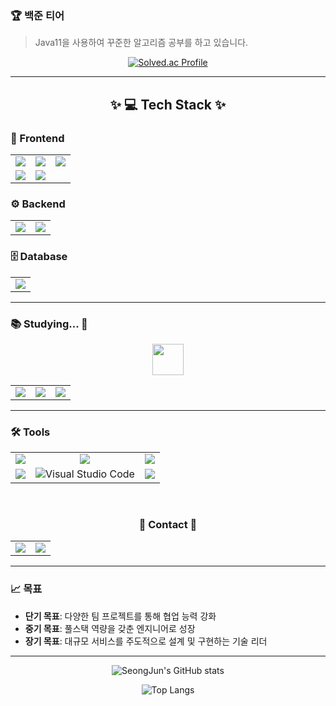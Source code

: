 <!--

# 👋 안녕하세요! 끊임없이 성장하는 개발자, 임성준입니다. 
저는 프론트엔드와 백엔드 기술을 활용하여 **창의적이고 실용적인 웹/앱 개발**을 목표로 하고 있으며,  
**3D 인터랙티브 웹 개발**, **대학 포털 웹 개발**, **QR 결제 앱 개발** 등 다양한 프로젝트 경험을 통해 역량을 쌓고 있습니다.

---

## 📂 프로젝트
### ⚛️ **리액트 프로젝트 모음**
#### 🏆 **유한대학교 인터랙티브 웹 개발** *(4인 팀 프로젝트)*  
> **캡스톤 디자인 경진대회 대상 수상 프로젝트**  
> 기존 대학 웹 사이트를 혁신적으로 재구축하여 **3D 캠퍼스 맵 기반 홍보 웹**으로 개발하였습니다.  
> 학생들이 캐릭터를 조작하여 학교를 탐방하며 정보를 얻고, 학과 체험 및 상담 신청 기능을 통해 **새로운 사용자 경험**을 제공합니다.  

**📌 주요 기능**  
- 캐릭터 조작, **미니맵**, **텔레포트 기능**  
- **학부 추천 기능**: 5가지 선호 지표를 통해 학부를 추천  
- **상담 신청 기능**: 학생과 교수가 상담을 신청, 승인, 거절할 수 있는 기능  
- **3D 캠퍼스 뷰**: 항공뷰, 정류장 안내뷰, 캠퍼스 안내 뷰 기능  
- **키오스크 이벤트 기능**: 건물 정보 및 학과 체험 이벤트  
- **학과 체험 기능**: 학과 실습 3D 체험 *(컴퓨터소프트웨어공학과 개발)*  
- **관리자 모드**: 회원 관리, 게시판 관리, 오늘의 메뉴 설정  

**📌 담당 업무**  
- **프로젝트 리더로서**  
  - 프로젝트 기획 및 총괄  
  - 문서 작성 및 **캡스톤 디자인 경진대회 발표**  
- **풀스택 개발자로서**  
  - 캐릭터 조작, 미니맵, 텔레포트 기능 개발  
  - 상담 신청 및 키오스크 이벤트 시스템 구현  
  - 주요 3D 모델링(평화관, 자유관 등 주요 건물) 제작 및 UI 설계  

**📌 사용 기술**: React, JavaScript, Three.js, Node.js, MySQL, Blender 등  
**GitHub**: [Interactive Web](https://github.com/yuhan19-plus/yuhan-interactive-web)  

---

#### **노트 애플리케이션** *(개인 프로젝트)*  
> 노트 관리 기능이 포함된 React 기반 웹 앱  
**사용 기술**: React, Redux, Firebase, TypeScript  
**GitHub**: [React Note App](https://github.com/Seong-Jun1525/react-note-app)  

#### **쇼핑몰 애플리케이션** *(개인 프로젝트)*  
> 상품 검색 및 장바구니 기능을 포함한 React 기반 쇼핑몰 웹 프로젝트  
**사용 기술**: React, Redux, SASS, SCSS, TypeScript  
**GitHub**: [React Shop App](https://github.com/Seong-Jun1525/react-shop-app)  

#### **포켓몬 도감 애플리케이션** *(개인 프로젝트)*  
> 포켓몬 검색 및 정보 조회가 가능한 React 웹 앱  
**사용 기술**: React, Axios, Redux  
**GitHub**: [React Pokemon App](https://github.com/Seong-Jun1525/react-pokemon)  

#### **날씨 웹 애플리케이션** *(개인 프로젝트)*  
> 날씨 API를 활용한 도시별 날씨 정보 조회 웹 앱  
**사용 기술**: React, JavaScript, R3F  
**GitHub**: [Weather Web](https://github.com/Seong-Jun1525/weather)  

---

## 📱 **안드로이드 앱 개발**
#### **QR 현장결제 애플리케이션** *(4인 팀 프로젝트)*  
> 매장에서 긴 줄을 기다리지 않고 **QR코드로 상품을 결제**할 수 있는 애플리케이션을 개발하였습니다.  
> **관리자 모드**를 통해 회원, 상품, 결제 내역을 관리할 수 있는 시스템 구현  

**📌 주요 기능**  
- **QR코드 결제**: QR코드를 스캔해 상품을 장바구니에 추가 및 결제  
- **포인트 기능**: 구매 시 포인트 적립 및 사용  
- **리뷰 및 평점 기능**: 리뷰 작성/삭제 및 평점 계산  
- **관리자 모드**: 회원, 상품, 결제 데이터 관리 및 관리자 전용 To-Do 관리  
- **다크 모드 지원**: 사용자 친화적인 UI 제공  

**📌 담당 업무**  
- **프로젝트 리더로서**  
  - 프로젝트 기획 및 총괄  
  - 문서 작업 및 **프로젝트 발표** 주도  
- **풀스택 개발자로서**  
  - 상품 리뷰 및 평점 계산 기능 개발  
  - **관리자 다크 모드 UI** 설계 및 구현  
  - 매장 위치 검색 및 개인 결제 내역 기능 개발  
  - 관리자 Todo: 데이터베이스 구축 및 기능(추가/삭제/조회) 구현  

**사용 기술**: Java, Android Studio, Firebase, JavaScript  
**GitHub**: [Android App Development](https://github.com/yuhan19plus/AndroidProjects)  

---

## 🌱 **스프링부트 프로젝트**
#### **대학포털 웹 사이트 (수강신청 배팅 시스템)**  
> Spring Boot로 구현한 **대학 포털 사이트**입니다.  
> 학생들이 배팅을 통해 수강신청을 할 수 있도록 설계되었습니다.  

**📌 주요 기능**  
- **회원 관리**: 학생/교수 회원가입, 로그인/로그아웃, 학번 생성  
- **강의 관리**: 강의 등록 및 개설 강의 목록 조회  
- **수강 신청**: 전공/교양/추가 수강 신청, 수강 신청 목록 조회/검색/취소/마감  
- **강의 평가**: 강의 평가 등록 및 조회, 평가 목록 검색  
- **성적 관리**: 성적 등록, 수정 및 조회  
- **게시판 관리**: 글 작성, 수정, 삭제 및 조회  

**📌 담당 업무**  
- **프로젝트 리더로서**  
  - 프로젝트 기획 및 총괄  
  - 데이터베이스 설계 및 구조 설계 주도  
  - 개발 일정 관리 및 발표  
- **풀스택 개발자로서**  
  - 회원 관리, 강의 관리, 수강 신청, 강의 평가 및 성적 관리 기능 개발  

**사용 기술**: Spring Boot, MySQL, JPA, Thymeleaf  
**GitHub**: [Spring Boot School Project](https://github.com/Seong-Jun1525/SpringBootSchoolProject)  

---
-->
### 🏆 **백준 티어**

> Java11을 사용하여 꾸준한 알고리즘 공부를 하고 있습니다.

<div align="center">
  
  [![Solved.ac Profile](http://mazassumnida.wtf/api/v2/generate_badge?boj=sjsj123455)](https://solved.ac/sjsj123455/)  
  
</div>

---

<h2 align="center">✨ 💻 Tech Stack ✨</h2>

### 🎨 Frontend
<table align="center">
  <tr>
    <td align="center"><img src="https://img.shields.io/badge/HTML5-E34F26?style=for-the-badge&logo=HTML5&logoColor=white" /></td>
    <td align="center"><img src="https://img.shields.io/badge/CSS-1572B6?style=for-the-badge&logo=CSS&logoColor=white" /></td>
    <td align="center"><img src="https://img.shields.io/badge/JavaScript-F7DF1E?style=for-the-badge&logo=javascript&logoColor=black"/></td>
  </tr>
  <tr>
    <td align="center"><img src="https://img.shields.io/badge/React-000000?style=for-the-badge&logo=react&logoColor=61DAFB"/></td>
    <td align="center"><img src="https://img.shields.io/badge/styledcomponents-DB7093?style=for-the-badge&logo=styled-components&logoColor=white"/></td>
  </tr>
</table>

### ⚙️ Backend
<table align="center">
  <tr>
    <td align="center"><img src="https://img.shields.io/badge/Spring%20Boot-6DB33F?style=for-the-badge&logo=springboot&logoColor=white"/></td>
    <td align="center"><img src="https://img.shields.io/badge/Node.js-339933?style=for-the-badge&logo=node.js&logoColor=white"/></td>
  </tr>
</table>

### 🗄️ Database
<table align="center">
  <tr>
    <td align="center"><img src="https://img.shields.io/badge/MySQL-4479A1?style=for-the-badge&logo=mysql&logoColor=white"/></td>
  </tr>
</table>

---

### 📚 Studying... 🚀
<p align="center">
  <img src="https://github.com/seong-jun/seong-jun/assets/your-image-path.gif" width="50px"/>
</p>

<table align="center">
  <tr>
    <td align="center"><img src="https://img.shields.io/badge/Three.js-000000?style=for-the-badge&logo=three.js&logoColor=white"/></td>
    <td align="center"><img src="https://img.shields.io/badge/TypeScript-3178C6?style=for-the-badge&logo=typescript&logoColor=white"/></td>
    <td align="center"><img src="https://img.shields.io/badge/Redux-764ABC?style=for-the-badge&logo=redux&logoColor=white"/></td>
  </tr>
</table>

---

### 🛠 Tools
<table align="center">
  <tr>
    <td align="center"><img src="https://img.shields.io/badge/git-F05033.svg?style=for-the-badge&logo=git&logoColor=white" /></td>
    <td align="center"><img src="https://img.shields.io/badge/github-181717.svg?style=for-the-badge&logo=github&logoColor=white" /></td>
    <td align="center"><img src="https://img.shields.io/badge/Notion-F3F3F3.svg?style=for-the-badge&logo=notion&logoColor=black" /></td>
  </tr>
  <tr>
    <td align="center"><img src="https://img.shields.io/badge/Figma-9C57F6.svg?style=for-the-badge&logo=figma&logoColor=white" /></td>
    <td align="center"><img src="https://img.shields.io/badge/Visual%20Studio%20Code-007ACC?style=for-the-badge&logo=visualstudiocode&logoColor=white" alt="Visual Studio Code"></td>
    <td align="center"><img src="https://img.shields.io/badge/Eclipse-F26207.svg?style=for-the-badge&logo=eclipseide&logoColor=2C2255" /></td>
  </tr>
</table>



<br>

<h3 align="center">📨 Contact 📨</h3>
<table align="center">
  <tr>
    <td>
      <a href="https://seong-jun.tistory.com/">
        <img src="https://img.shields.io/badge/Blog-seongjun.tistory-000000?style=for-the-badge&logo=tistory&logoColor=white" />
      </a>
    </td>
    <td>
      <a href="mailto:hi5k1234556@gmail.com">
        <img src="https://img.shields.io/badge/Email-hi5k1234556@gmail.com-EA4335?style=for-the-badge&logo=gmail&logoColor=white"/>
      </a>
    </td>
  </tr>
</table>


---

### 📈 **목표**
- **단기 목표**: 다양한 팀 프로젝트를 통해 협업 능력 강화  
- **중기 목표**: 풀스택 역량을 갖춘 엔지니어로 성장  
- **장기 목표**: 대규모 서비스를 주도적으로 설계 및 구현하는 기술 리더  

---

<div align="center">
  <img src="https://github-readme-stats.vercel.app/api?username=Seong-Jun1525&show_icons=true&theme=gruvbox" alt="SeongJun's GitHub stats" />
</div>
<div align="center">
  
  ![Top Langs](https://github-readme-stats.vercel.app/api/top-langs/?username=Seong-Jun1525&layout=compact)
  
</div>
